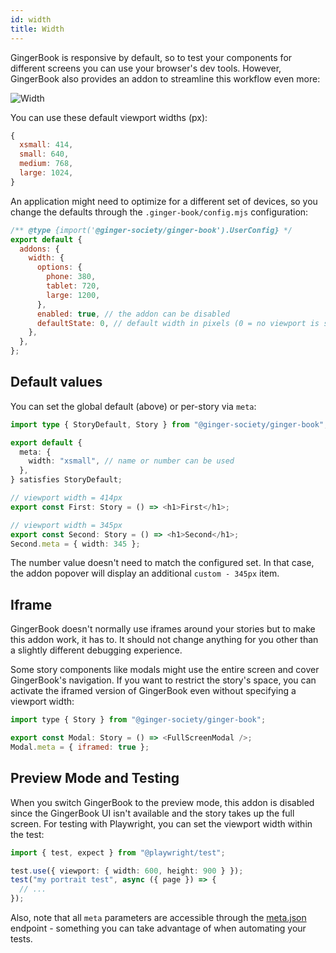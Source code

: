 ```yaml
---
id: width
title: Width
---
```



GingerBook is responsive by default, so to test your components for different screens you can use your browser's dev tools. However, GingerBook also provides an addon to streamline this workflow even more:


![Width](/img/width.png)

You can use these default viewport widths (px):

```js
{
  xsmall: 414,
  small: 640,
  medium: 768,
  large: 1024,
}
```

An application might need to optimize for a different set of devices, so you change the defaults through the `.ginger-book/config.mjs` configuration:

```js title=".ginger-book/config.mjs"
/** @type {import('@ginger-society/ginger-book').UserConfig} */
export default {
  addons: {
    width: {
      options: {
        phone: 380,
        tablet: 720,
        large: 1200,
      },
      enabled: true, // the addon can be disabled
      defaultState: 0, // default width in pixels (0 = no viewport is set)
    },
  },
};
```

## Default values

You can set the global default (above) or per-story via `meta`:

```ts
import type { StoryDefault, Story } from "@ginger-society/ginger-book";

export default {
  meta: {
    width: "xsmall", // name or number can be used
  },
} satisfies StoryDefault;

// viewport width = 414px
export const First: Story = () => <h1>First</h1>;

// viewport width = 345px
export const Second: Story = () => <h1>Second</h1>;
Second.meta = { width: 345 };
```

The number value doesn't need to match the configured set. In that case, the addon popover will display an additional `custom - 345px` item.

## Iframe

GingerBook doesn't normally use iframes around your stories but to make this addon work, it has to. It should not change anything for you other than a slightly different debugging experience.

Some story components like modals might use the entire screen and cover GingerBook's navigation. If you want to restrict the story's space, you can activate the iframed version of GingerBook even without specifying a viewport width:

```js
import type { Story } from "@ginger-society/ginger-book";

export const Modal: Story = () => <FullScreenModal />;
Modal.meta = { iframed: true };
```

## Preview Mode and Testing

When you switch GingerBook to the preview mode, this addon is disabled since the GingerBook UI isn't available and the story takes up the full screen. For testing with Playwright, you can set the viewport width within the test:

```ts title="example.spec.ts"
import { test, expect } from "@playwright/test";

test.use({ viewport: { width: 600, height: 900 } });
test("my portrait test", async ({ page }) => {
  // ...
});
```

Also, note that all `meta` parameters are accessible through the [meta.json](./meta) endpoint - something you can take advantage of when automating your tests.
